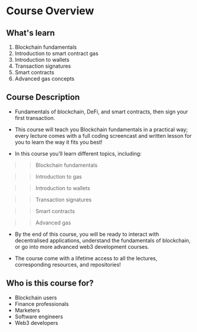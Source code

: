 # Course Overview

## What's learn
1. Blockchain fundamentals
2. Introduction to smart contract gas
3. Introduction to wallets
4. Transaction signatures
5. Smart contracts
6. Advanced gas concepts

## Course Description
- Fundamentals of blockchain, DeFi, and smart contracts, then sign your first transaction.

- This course will teach you Blockchain fundamentals in a practical way; every lecture comes with a full coding screencast and written lesson for you to learn the way it fits you best!

- In this course you’ll learn different topics, including:

>> Blockchain fundamentals

>> Introduction to gas

>> Introduction to wallets

>> Transaction signatures

>> Smart contracts

>> Advanced gas

- By the end of this course, you will be ready to interact with decentralised applications, understand the fundamentals of blockchain, or go into more advanced web3 development courses.

- The course come with a lifetime access to all the lectures, corresponding resources, and repositories!


## Who is this course for?
- Blockchain users
- Finance professionals
- Marketers
- Software engineers
- Web3 developers

